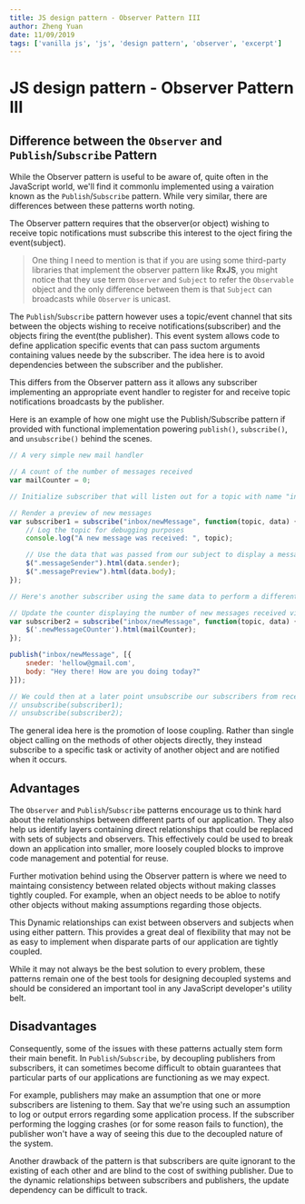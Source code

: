 ```yaml
---
title: JS design pattern - Observer Pattern III
author: Zheng Yuan
date: 11/09/2019
tags: ['vanilla js', 'js', 'design pattern', 'observer', 'excerpt']
---
```


JS design pattern - Observer Pattern III
============

Difference between the `Observer` and `Publish`/`Subscribe` Pattern
---------

While the Observer pattern is useful to be aware of, quite often in the JavaScript world, we'll find it commonlu implemented using a vairation known as the `Publish`/`Subscribe` pattern. While very similar, there are differences between these patterns worth noting.

The Observer pattern requires that the observer(or object) wishing to receive topic notifications must subscribe this interest to the oject firing the event(subject).

> One thing I need to mention is that if you are using some third-party libraries that implement the observer pattern like **RxJS**, you might notice that they use term `Observer` and `Subject` to refer the `Observable` object and the only difference between them is that `Subject` can broadcasts while `Observer` is unicast.

The `Publish`/`Subscribe` pattern however uses a topic/event channel that sits between the objects wishing to receive notifications(subscriber) and the objects firing the event(the publisher). This event system allows code to define application specific events that can pass suctom arguments containing values neede by the subscriber. The idea here is to avoid dependencies between the subscriber and the publisher.

This differs from the Observer pattern ass it allows any subscriber implementing an appropriate event handler to register for and receive topic notifications broadcasts by the publisher.

Here is an example of how one might use the Publish/Subscribe pattern if provided with functional implementation powering `publish()`, `subscribe()`, and `unsubscribe()` behind the scenes.

~~~javascript
// A very simple new mail handler

// A count of the number of messages received
var mailCounter = 0;

// Initialize subscriber that will listen out for a topic with name "inbox/newMessage"

// Render a preview of new messages
var subscriber1 = subscribe("inbox/newMessage", function(topic, data) {
    // Log the topic for debugging purposes
    console.log("A new message was received: ", topic);

    // Use the data that was passed from our subject to display a message preview to the user
    $(".messageSender").html(data.sender);
    $(".messagePreview").html(data.body);
});

// Here's another subscriber using the same data to perform a different task 

// Update the counter displaying the number of new messages received via the publisher
var subscriber2 = subscribe("inbox/newMessage", function(topic, data) {
    $('.newMessageCOunter').html(mailCounter);
});

publish("inbox/newMessage", [{
    sneder: 'hellow@gmail.com',
    body: "Hey there! How are you doing today?"
}]);

// We could then at a later point unsubscribe our subscribers from receiving any new topic noticifications as follows:
// unsubscribe(subscriber1);
// unsubscribe(subscriber2);
~~~

The general idea here is the promotion of loose coupling. Rather than single object calling on the methods of other objects directly, they instead subscribe to a specific task or activity of another object and are notified when it occurs.

Advantages
-------

The `Observer` and `Publish`/`Subscribe` patterns encourage us to think hard about the relationships between different parts of our application. They also help us identify layers containing direct relationships that could be replaced with sets of subjects and observers. This effectively could be used to break down an application into smaller, more loosely coupled blocks to improve code management and potential for reuse.

Further motivation behind using the Observer pattern is where we need to maintaing consistency between related objects without making classes tightly coupled. For example, when an object needs to be abloe to notify other objects without making assumptions regarding those objects. 

This Dynamic relationships can exist between observers and subjects when using either pattern. This provides a great deal of flexibility that may not be as easy to implement when disparate parts of our application are tightly coupled.

While it may not always be the best solution to every problem, these patterns remain one of the best tools for designing decoupled systems and should be considered an important tool in any JavaScript developer's utility belt.

Disadvantages
-----------

Consequently, some of the issues with these patterns actually stem form their main benefit. In `Publish`/`Subscribe`, by decoupling publishers from subscribers, it can sometimes become difficult to obtain guarantees that particular parts of our applications are functioning as we may expect.

For example, publishers may make an assumption that one or more subscribers are listening to them. Say that we're using such an assumption to log or output errors regarding some application process. If the subscriber performing the logging crashes (or for some reason fails to function), the publisher won't have a way of seeing this due to the decoupled nature of the system.

Another drawback of the pattern is that subscribers are quite ignorant to the existing of each other and are blind to the cost of swithing publisher. Due to the dynamic relationships between subscribers and publishers, the update dependency can be difficult to track.
